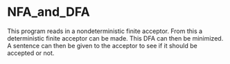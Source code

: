 # NFA_and_DFA
This program reads in a nondeterministic finite acceptor. From this a deterministic finite acceptor can be made. This DFA can then be minimized. A sentence can then be given to the acceptor to see if it should be accepted or not. 
